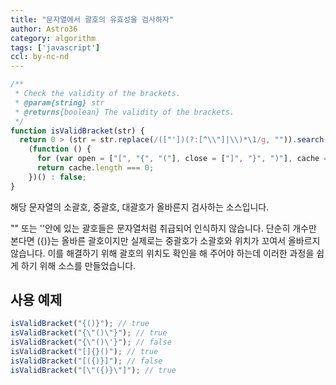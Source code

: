```yaml
---
title: "문자열에서 괄호의 유효성을 검사하자"
author: Astro36
category: algorithm
tags: ['javascript']
ccl: by-nc-nd
---
```


```javascript
/**
 * Check the validity of the brackets.
 * @param{string} str
 * @returns{boolean} The validity of the brackets.
 */
function isValidBracket(str) {
  return 0 > (str = str.replace(/(["'])(?:[^\\"]|\\)*\1/g, "")).search("\"") && 0 > str.search("\'") ? 0 < str.length &&
    (function () {
      for (var open = ["[", "{", "("], close = ["]", "}", ")"], cache = [], char, tmp, i = 0; i < str.length && (0 <= (tmp = close.indexOf(char = str[i])) ? cache[cache.length - 1] === open[tmp] ? cache.pop() : cache.push(" ") : true); 0 <= open.indexOf(char) && cache.push(char), i++);
      return cache.length === 0;
    })() : false;
}
```

해당 문자열의 소괄호, 중괄호, 대괄호가 올바른지 검사하는 소스입니다.

"" 또는 ''안에 있는 괄호들은 문자열처럼 취급되어 인식하지 않습니다.
단순히 개수만 본다면 ({)}는 올바른 괄호이지만 실제로는 중괄호가 소괄호와 위치가 꼬여서 올바르지 않습니다. 이를 해결하기 위해 괄호의 위치도 확인을 해 주어야 하는데 이러한 과정을 쉽게 하기 위해 소스를 만들었습니다.

## 사용 예제

```javascript
isValidBracket("{()}"); // true
isValidBracket("{\"()\"}"); // true
isValidBracket("{\"()\'}"); // false
isValidBracket("[]{}()"); // true
isValidBracket("[({)}]"); // false
isValidBracket("[\"({)}\"]"); // true
```
